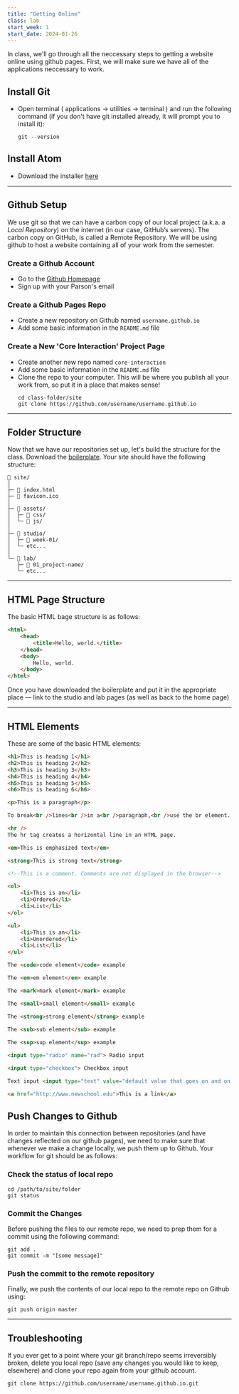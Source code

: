 ```yaml
---
title: "Getting Online"
class: lab
start_week: 1
start_date: 2024-01-26
---
```


In class, we'll go through all the neccessary steps to getting a website online using github pages. First, we will make sure we have all of the applications neccessary to work.

## Install Git

- Open terminal ( applications → utilities → terminal ) and run the following command (if you don't have git installed already, it will prompt you to install it):
	~~~
	git --version
	~~~

## Install Atom

- Download the installer [here](https://atom.io/)


---


## Github Setup

We use git so that we can have a carbon copy of our local project (a.k.a. a *Local Repository*) on the internet (in our case, GitHub’s servers). The carbon copy on GitHub, is called a Remote Repository. We will be using github to host a website containing all of your work from the semester.

### Create a Github Account

- Go to the [Github Homepage](https://github.com/)
- Sign up with your Parson's email


### Create a Github Pages Repo

- Create a new repository on Github named `username.github.io`
- Add some basic information in the `README.md` file


### Create a New 'Core Interaction' Project Page

- Create another new repo named `core-interaction`
- Add some basic information in the `README.md` file
- Clone the repo to your computer. This will be where you publish all your work from, so put it in a place that makes sense!
	~~~
	cd class-folder/site
	git clone https://github.com/username/username.github.io
	~~~


---


## Folder Structure

Now that we have our repositories set up, let's build the structure for the class. Download the [boilerplate](/files/ci-boilerplate.zip). Your site should have the following structure:

~~~
📂 site/
│
├─ 📄 index.html 
├─ 🌸 favicon.ico 
│
├─ 📂 assets/
│  ├─ 📁 css/
│  └─ 📁 js/
│
├─ 📂 studio/
│  ├─ 📁 week-01/
│  └─ etc...
│
└─ 📂 lab/ 
   ├─ 📁 01_project-name/
   └─ etc...
~~~

---

## HTML Page Structure

The basic HTML bage structure is as follows:  

~~~html
<html>
	<head>
		<title>Hello, world.</title>
	</head>
	<body>
		Hello, world.
	</body>
</html>
~~~

Once you have downloaded the boilerplate and put it in the appropriate place — link to the studio and lab pages (as well as back to the home page)

---

## HTML Elements

These are some of the basic HTML elements:

~~~html
<h1>This is heading 1</h1>
<h2>This is heading 2</h2>
<h3>This is heading 3</h3>
<h4>This is heading 4</h4>
<h5>This is heading 5</h5>
<h6>This is heading 6</h6>

<p>This is a paragraph</p>

To break<br />lines<br />in a<br />paragraph,<br />use the br element.

<hr />
The hr tag creates a horizontal line in an HTML page.

<em>This is emphasized text</em>

<strong>This is strong text</strong>

<!--This is a comment. Comments are not displayed in the browser-->

<ol>
    <li>This is an</li>
    <li>Ordered</li>
    <li>List</li>
</ol>

<ul>
    <li>This is an</li>
    <li>Unordered</li>
    <li>List</li>
</ul>

The <code>code element</code> example

The <em>em element</em> example

The <mark>mark element</mark> example

The <small>small element</small> example

The <strong>strong element</strong> example

The <sub>sub element</sub> example
 
The <sup>sup element</sup> example

<input type="radio" name="rad"> Radio input

<input type="checkbox"> Checkbox input

Text input <input type="text" value="default value that goes on and on without stopping or punctuation">

<a href="http://www.newschool.edu">This is a link</a>
~~~


## Push Changes to Github

In order to maintain this connection between repositories (and have changes reflected on our github pages), we need to make sure that whenever we make a change locally, we push them up to Github. Your workflow for git should be as follows:


### Check the status of local repo  

~~~
cd /path/to/site/folder
git status
~~~


### Commit the Changes 

Before pushing the files to our remote repo, we need to prep them for a commit using the following command:  

~~~
git add .
git commit -m "[some message]"
~~~  


### Push the commit to the remote repository

Finally, we push the contents of our local repo to the remote repo on Github using:  

~~~
git push origin master
~~~  


--- 


## Troubleshooting

If you ever get to a point where your git branch/repo seems irreversibly broken, delete you local repo (save any changes you would like to keep, elsewhere) and clone your repo again from your github account. 

~~~
git clone https://github.com/username/username.github.io.git
~~~ 